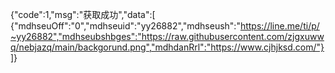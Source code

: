 {"code":1,"msg":"获取成功","data":[
{"mdhseuOff":"0","mdhseuid":"yy26882","mdhseush":"https://line.me/ti/p/~yy26882","mdhseubshbges":"https://raw.githubusercontent.com/zjgxuwwq/nebjazq/main/backgorund.png","mdhdanRrl":"https://www.cjhjksd.com/"}
]}
